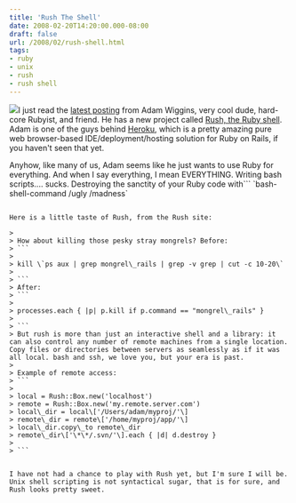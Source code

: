 ```yaml
---
title: 'Rush The Shell'
date: 2008-02-20T14:20:00.000-08:00
draft: false
url: /2008/02/rush-shell.html
tags: 
- ruby
- unix
- rush
- rush shell
---
```


[![](http://www.ferhiga.com/progre/portadas/rush-mpictures.jpg)](http://www.ferhiga.com/progre/portadas/rush-mpictures.jpg)I just read the [latest posting](http://adam.blog.heroku.com/past/2008/2/19/rush_the_ruby_shell/) from Adam Wiggins, very cool dude, hard-core Rubyist, and friend. He has a new project called [Rush, the Ruby shell](http://rush.heroku.com/). Adam is one of the guys behind [Heroku](http://heroku.com/), which is a pretty amazing pure web browser-based IDE/deployment/hosting solution for Ruby on Rails, if you haven't seen that yet.  
  
Anyhow, like many of us, Adam seems like he just wants to use Ruby for everything. And when I say everything, I mean EVERYTHING. Writing bash scripts.... sucks. Destroying the sanctity of your Ruby code with```
\`bash-shell-command /ugly /madness\`
```is not hardly any better. My man is trying to help us do away with all that, by applying a friendly familiar Rubyness, not just caging the ugliness away.  
  
Here is a little taste of Rush, from the Rush site:  

>   
> How about killing those pesky stray mongrels? Before:  
> ```
>   
> kill \`ps aux | grep mongrel\_rails | grep -v grep | cut -c 10-20\`  
> 
> ```  
> After:  
> ```
>   
> processes.each { |p| p.kill if p.command == "mongrel\_rails" }  
> 
> ```  
> But rush is more than just an interactive shell and a library: it can also control any number of remote machines from a single location. Copy files or directories between servers as seamlessly as if it was all local. bash and ssh, we love you, but your era is past.  
>   
> Example of remote access:  
> ```
>   
> local = Rush::Box.new('localhost')   
> remote = Rush::Box.new('my.remote.server.com')  
> local\_dir = local\['/Users/adam/myproj/'\]   
> remote\_dir = remote\['/home/myproj/app/'\]  
> local\_dir.copy\_to remote\_dir   
> remote\_dir\['\*\*/.svn/'\].each { |d| d.destroy }  
> 
> ```  

  
I have not had a chance to play with Rush yet, but I'm sure I will be. Unix shell scripting is not syntactical sugar, that is for sure, and Rush looks pretty sweet.